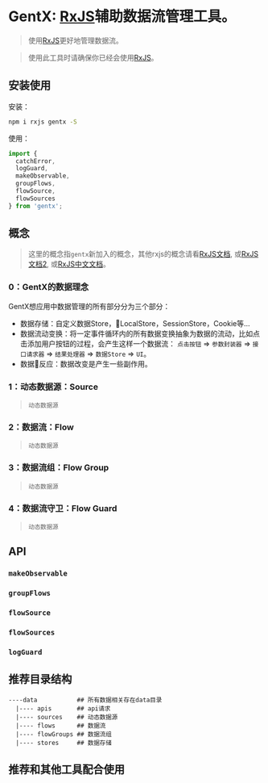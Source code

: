 # GentX: [RxJS](https://github.com/ReactiveX/RxJS)辅助数据流管理工具。

> 使用[RxJS](https://github.com/ReactiveX/RxJS)更好地管理数据流。

> 使用此工具时请确保你已经会使用[RxJS](https://github.com/ReactiveX/RxJS)。

## 安装使用

安装：

```sh
npm i rxjs gentx -S
```

使用：

```js
import {
  catchError,
  logGuard,
  makeObservable,
  groupFlows,
  flowSource,
  flowSources
} from 'gentx';
```

## 概念

> 这里的概念指`gentx`新加入的概念，其他rxjs的概念请看[RxJS文档](http://reactivex.io/rxjs/manual/overview.html), 或[RxJS文档2](https://robin-front.gitbooks.io/rxjs-doc-chinese/content/why_rxjs.html), 或[RxJS中文文档](https://cn.rx.js.org/manual/index.html)。

### 0：GentX的数据理念

GentX想应用中数据管理的所有部分分为三个部分：

- 数据存储：自定义数据Store，LocalStore，SessionStore，Cookie等…
- 数据流动变换：将一定事件循环内的所有数据变换抽象为数据的流动，比如点击添加用户按钮的过程，会产生这样一个数据流： `点击按钮` => `参数封装器` => `接口请求器` => `结果处理器` => `数据Store` => `UI`。
- 数据反应：数据改变是产生一些副作用。

### 1：动态数据源：Source

> `动态数据源`

### 2：数据流：Flow

> `动态数据源`

### 3：数据流组：Flow Group

> `动态数据源`

### 4：数据流守卫：Flow Guard

> `动态数据源`

## API

### `makeObservable`

### `groupFlows`

### `flowSource`

### `flowSources`

### `logGuard`

## 推荐目录结构

```
----data           ## 所有数据相关存在data目录
  |---- apis       ## api请求
  |---- sources    ## 动态数据源
  |---- flows      ## 数据流
  |---- flowGroups ## 数据流组
  |---- stores     ## 数据存储
```

## 推荐和其他工具配合使用

